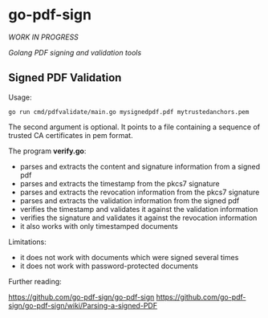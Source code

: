 # go-pdf-sign

_WORK IN PROGRESS_

_Golang PDF signing and validation tools_

## Signed PDF Validation

Usage:
```
go run cmd/pdfvalidate/main.go mysignedpdf.pdf mytrustedanchors.pem
```

The second argument is optional. It points to a file containing a sequence of trusted CA certificates in pem format.

The program __verify.go__:

 - parses and extracts the content and signature information from a signed pdf
 - parses and extracts the timestamp from the pkcs7 signature
 - parses and extracts the revocation information from the pkcs7 signature
 - parses and extracts the validation information from the signed pdf
 - verifies the timestamp and validates it against the validation information
 - verifies the signature and validates it against the revocation information
 - it also works with only timestamped documents

Limitations:
 - it does not work with documents which were signed several times 
 - it does not work with password-protected documents

Further reading:

https://github.com/go-pdf-sign/go-pdf-sign
https://github.com/go-pdf-sign/go-pdf-sign/wiki/Parsing-a-signed-PDF
